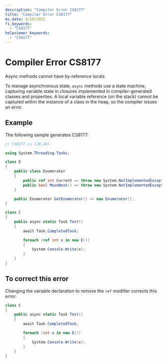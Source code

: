 ```yaml
---
description: "Compiler Error CS8177"
title: "Compiler Error CS8177"
ms.date: 9/19/2022
f1_keywords:
  - "CS8177"
helpviewer_keywords:
  - "CS8177"
---
```

# Compiler Error CS8177

Async methods cannot have by-reference locals

To manage asynchronous state, `async` methods use a state machine, capturing variable state in closures implemented in compiler-generated classes and properties.  A local variable reference (on the stack) cannot be captured within the instance of a class in the heap, so the compiler issues an error.

## Example

 The following sample generates CS8177:

```csharp
// CS8177.cs (20,26)

using System.Threading.Tasks;

class E
{
    public class Enumerator
    {
        public ref int Current => throw new System.NotImplementedException();
        public bool MoveNext() => throw new System.NotImplementedException();
    }

    public Enumerator GetEnumerator() => new Enumerator();
}

class C
{
    public async static Task Test()
    {
        await Task.CompletedTask;

        foreach (ref int x in new E())
        {
            System.Console.Write(x);
        }
    }
}
```

## To correct this error

Changing the variable declaration to remove the `ref` modifier corrects this error:

```csharp
class C
{
    public async static Task Test()
    {
        await Task.CompletedTask;

        foreach (int x in new E())
        {
            System.Console.Write(x);
        }
    }
}
```
